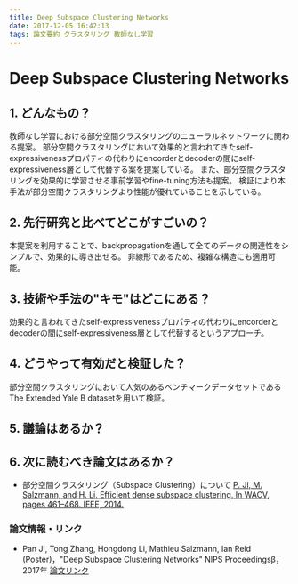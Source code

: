 ```yaml
---
title: Deep Subspace Clustering Networks
date: 2017-12-05 16:42:13
tags: 論文要約 クラスタリング 教師なし学習
---
```


# Deep Subspace Clustering Networks

## 1. どんなもの？
教師なし学習における部分空間クラスタリングのニューラルネットワークに関わる提案。
部分空間クラスタリングにおいて効果的と言われてきたself-expressivenessプロパティの代わりにencorderとdecoderの間にself-expressiveness層として代替する案を提案している。
また、部分空間クラスタリングを効果的に学習させる事前学習やfine-tuning方法も提案。
検証により本手法が部分空間クラスタリングより性能が優れていることを示している。

## 2. 先行研究と比べてどこがすごいの？
本提案を利用することで、backpropagationを通して全てのデータの関連性をシンプルで、効果的に導き出せる。
非線形であるため、複雑な構造にも適用可能。

## 3. 技術や手法の"キモ"はどこにある？
効果的と言われてきたself-expressivenessプロパティの代わりにencorderとdecoderの間にself-expressiveness層として代替するというアプローチ。

## 4. どうやって有効だと検証した？
部分空間クラスタリングにおいて人気のあるベンチマークデータセットであるThe Extended Yale B datasetを用いて検証。

## 5. 議論はあるか？

## 6. 次に読むべき論文はあるか？
- 部分空間クラスタリング（Subspace Clustering）について
[P. Ji, M. Salzmann, and H. Li. Efficient dense subspace clustering. In WACV, pages 461–468. IEEE, 2014.](http://ieeexplore.ieee.org/document/6836065/?reload=true)

### 論文情報・リンク

* Pan Ji, Tong Zhang, Hongdong Li, Mathieu Salzmann, Ian Reid (Poster)，"Deep Subspace Clustering Networks" NIPS Proceedingsβ，2017年 [論文リンク](http://papers.nips.cc/paper/6608-deep-subspace-clustering-networks)
